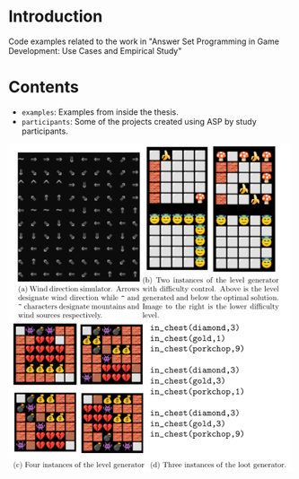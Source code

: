 # Introduction

Code examples related to the work in "Answer Set Programming in Game Development: Use Cases and Empirical Study"

# Contents

- `examples`: Examples from inside the thesis.
- `participants`: Some of the projects created using ASP by study participants.

![Participant project examples](./assets/participant-projects.png)
